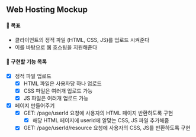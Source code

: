 ## Web Hosting Mockup

#### 🎯 목표
- 클라이언트의 정적 파일 (HTML, CSS, JS)를 업로드 시켜준다
- 이를 바탕으로 웹 호스팅을 지원해준다

#### 🤞 구현할 기능 목록 
- [x] 정적 파일 업로드
    - [x] HTML 파일은 사용자당 하나 업로드
    - [x] CSS 파일은 여러개 업로드 가능
    - [x] JS 파일은 여러개 업로드 가능
- [x] 페이지 만들어주기
    - [x] GET: /page/userId 요청에 사용자의 HTML 페이지 반환하도록 구현
        - [x] 해당 HTML 페이지에 userId에 알맞는 CSS, JS 파일 추가해줌
    - [x] GET: /page/userId/resource 요청에 사용자의 CSS, JS를 반환하도록 구현
